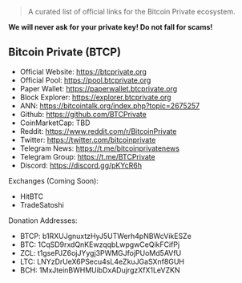 
> A curated list of official links for the Bitcoin Private ecosystem.

**We will never ask for your private key! Do not fall for scams!**

## Bitcoin Private (BTCP)

* Official Website: https://btcprivate.org
* Official Pool: https://pool.btcprivate.org
* Paper Wallet: https://paperwallet.btcprivate.org
* Block Explorer: https://explorer.btcprivate.org
* ANN: https://bitcointalk.org/index.php?topic=2675257
* Github: https://github.com/BTCPrivate
* CoinMarketCap: TBD
* Reddit: https://www.reddit.com/r/BitcoinPrivate
* Twitter: https://twitter.com/bitcoinprivate
* Telegram News: https://t.me/bitcoinprivatenews
* Telegram Group: https://t.me/BTCPrivate
* Discord: https://discord.gg/pKYcR6h

Exchanges (Coming Soon):
* HitBTC
* TradeSatoshi

Donation Addresses:
* BTCP: b1RXUJgnuxtzHyJ5UTWerh4pNBWcVikESZe
* BTC: 1CqSD9rxdQnKEwzqqbLwpgwCeQikFCifPj
* ZCL: t1gsePJZ6ojJYygj3PWMGJfojPUoMd5AVfU
* LTC: LNYzDrUeX6PSecu4sL4eZkuJGaSXnf8GUH
* BCH: 1MxJteinBWHMUibDxADujrgzXfX1LeVZKN



